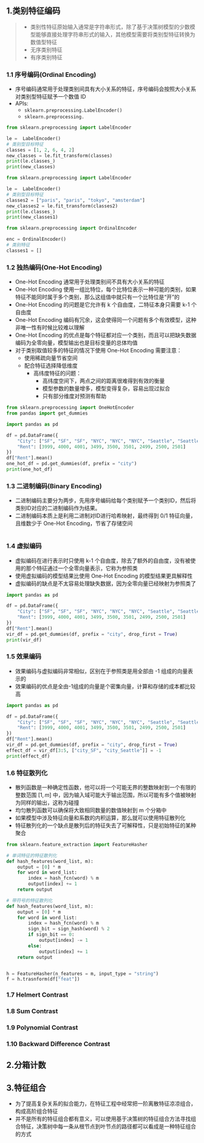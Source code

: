 
## 1.类别特征编码

> * 类别性特征原始输入通常是字符串形式，除了基于决策树模型的少数模型能够直接处理字符串形式的输入，其他模型需要将类别型特征转换为数值型特征
> * 无序类别特征
> * 有序类别特征

### 1.1 序号编码(Ordinal Encoding)

* 序号编码通常用于处理类别间具有大小关系的特征，序号编码会按照大小关系对类别型特征赋予一个数值 ID
* APIs:
    - `sklearn.preprocessing.LabelEncoder()`
    - `sklearn.preprocessing.`


```python
from sklearn.preprocessing import LabelEncoder

le =  LabelEncoder()
# 类别型目标特征
classes = [1, 2, 6, 4, 2]
new_classes = le.fit_transform(classes)
print(le.classes_)
print(new_classes)
```

```python
from sklearn.preprocessing import LabelEncoder

le =  LabelEncoder()
# 类别型目标特征
classes2 = ["paris", "paris", "tokyo", "amsterdam"]
new_classes2 = le.fit_transform(classes2)
print(le.classes_)
print(new_classes1)
```


```python
from sklearn.preprocessing import OrdinalEncoder

enc = OrdinalEncoder()
# 类别特征
classes1 = []
```



### 1.2 独热编码(One-Hot Encoding)

* One-Hot Encoding 通常用于处理类别间不具有大小关系的特征
* One-Hot Encoding 使用一组比特位，每个比特位表示一种可能的类别，如果特征不能同时属于多个类别，那么这组值中就只有一个比特位是“开”的
* One-Hot Encoding 的问题是它允许有 k 个自由度，二特征本身只需要 k-1 个自由度
* One-Hot Encoding 编码有冗余，这会使得同一个问题有多个有效模型，这种非唯一性有时候比较难以理解
* One-Hot Encoding 的优点是每个特征都对应一个类别，而且可以把缺失数据编码为全零向量，模型输出也是目标变量的总体均值
* 对于类别取值较多的特征的情况下使用 One-Hot Encoding 需要注意：
    - 使用稀疏向量节省空间
    - 配合特征选择降低维度
        + 高纬度特征的问题：
            * 高纬度空间下，两点之间的距离很难得到有效的衡量
            * 模型参数的数量增多，模型变得复杂，容易出现过拟合
            * 只有部分维度对预测有帮助

```python
from sklearn.preprocessing import OneHotEncoder
from pandas import get_dummies

import pandas as pd

df = pd.DataFrame({
    "City": ["SF", "SF", "SF", "NYC", "NYC", "NYC", "Seattle", "Seattle", "Seattle"],
    "Rent": [3999, 4000, 4001, 3499, 3500, 3501, 2499, 2500, 2501]
})
df["Rent"].mean()
one_hot_df = pd.get_dummies(df, prefix = "city")
print(one_hot_df)
```

### 1.3 二进制编码(Binary Encoding)

* 二进制编码主要分为两步，先用序号编码给每个类别赋予一个类别ID，然后将类别ID对应的二进制编码作为结果。
* 二进制编码本质上是利用二进制对ID进行哈希映射，最终得到 0/1 特征向量，且维数少于 One-Hot Encoding，节省了存储空间

```python

```


### 1.4 虚拟编码

* 虚拟编码在进行表示时只使用 k-1 个自由度，除去了额外的自由度，没有被使用的那个特征通过一个全零向量表示，它称为参照类
* 使用虚拟编码的模型结果比使用 One-Hot Encoding 的模型结果更具解释性
* 虚拟编码的缺点是不太容易处理缺失数据，因为全零向量已经映射为参照类了

```python
import pandas as pd

df = pd.DataFrame({
    "City": ["SF", "SF", "SF", "NYC", "NYC", "NYC", "Seattle", "Seattle", "Seattle"],
    "Rent": [3999, 4000, 4001, 3499, 3500, 3501, 2499, 2500, 2501]
})
df["Rent"].mean()
vir_df = pd.get_dummies(df, prefix = "city", drop_first = True)
print(vir_df)
```


### 1.5 效果编码

* 效果编码与虚拟编码非常相似，区别在于参照类是用全部由 -1 组成的向量表示的
* 效果编码的优点是全由-1组成的向量是个密集向量，计算和存储的成本都比较高

```python
import pandas as pd

df = pd.DataFrame({
    "City": ["SF", "SF", "SF", "NYC", "NYC", "NYC", "Seattle", "Seattle", "Seattle"],
    "Rent": [3999, 4000, 4001, 3499, 3500, 3501, 2499, 2500, 2501]
})
df["Rent"].mean()
vir_df = pd.get_dummies(df, prefix = "city", drop_first = True)
effect_df = vir_df[3:5, ["city_SF", "city_Seattle"]] = -1
print(effect_df)
```

### 1.6 特征散列化

* 散列函数是一种确定性函数，他可以将一个可能无界的整数映射到一个有限的整数范围 $[1, m]$ 中，因为输入域可能大于输出范围，所以可能有多个值被映射为同样的输出，这称为碰撞
* 均匀散列函数可以确保将大致相同数量的数值映射到 m 个分箱中
* 如果模型中涉及特征向量和系数的内积运算，那么就可以使用特征散列化
* 特征散列化的一个缺点是散列后的特征失去了可解释性，只是初始特征的某种聚合

```python
from sklearn.feature_extraction import FeatureHasher

# 单词特征的特征散列化
def hash_features(word_list, m):
    output = [0] * m
    for word in word_list:
        index = hash_fcn(word) % m
        output[index] += 1
    return output

# 带符号的特征散列化
def hash_features(word_list, m):
    output = [0] * m
    for word in word_list:
        index = hash_fcn(word) % m
        sign_bit = sign_hash(word) % 2
        if sign_bit == 0:
            output[index] -= 1
        else:
            output[index] += 1
    return output


h = FeatureHasher(n_features = m, input_type = "string")
f = h.trasnform(df["feat"])

```


### 1.7 Helmert Contrast


### 1.8 Sum Contrast


### 1.9 Polynomial Contrast

### 1.10 Backward Difference Contrast

## 2.分箱计数



## 3.特征组合

* 为了提高复杂关系的拟合能力，在特征工程中经常把一阶离散特征凉凉组合，构成高阶组合特征
* 并不是所有的特征组合都有意义，可以使用基于决策树的特征组合方法寻找组合特征，决策树中每一条从根节点到叶节点的路径都可以看成是一种特征组合的方式



